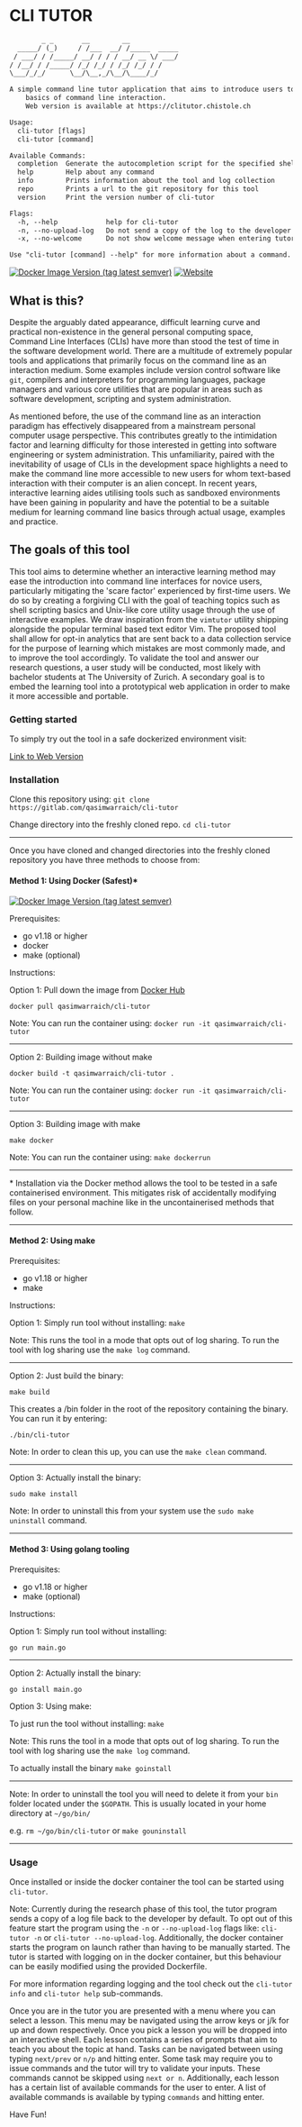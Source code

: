 
# CLI TUTOR

```txt
        _ _       __        __
  _____/ (_)     / /___  __/ /_____  _____
 / ___/ / /_____/ __/ / / / __/ __ \/ ___/
/ /__/ / /_____/ /_/ /_/ / /_/ /_/ / /
\___/_/_/      \__/\__,_/\__/\____/_/

A simple command line tutor application that aims to introduce users to the
    basics of command line interaction.
    Web version is available at https://clitutor.chistole.ch

Usage:
  cli-tutor [flags]
  cli-tutor [command]

Available Commands:
  completion  Generate the autocompletion script for the specified shell
  help        Help about any command
  info        Prints information about the tool and log collection
  repo        Prints a url to the git repository for this tool
  version     Print the version number of cli-tutor

Flags:
  -h, --help            help for cli-tutor
  -n, --no-upload-log   Do not send a copy of the log to the developer
  -x, --no-welcome      Do not show welcome message when entering tutor

Use "cli-tutor [command] --help" for more information about a command.
```

[![Docker Image Version (tag latest semver)](https://img.shields.io/docker/v/qasimwarraich/cli-tutor/latest?label=docker)](https://hub.docker.com/r/qasimwarraich/cli-tutor)
[![Website](https://img.shields.io/website?label=web%20version&up_color=light%20green&up_message=live&url=https%3A%2F%2Fclitutor.chistole.ch)](https://clitutor.chistole.ch)

## What is this?

Despite the arguably dated appearance, difficult learning curve and practical
non-existence in the general personal computing space, Command Line Interfaces
(CLIs) have more than stood the test of time in the software development world.
There are a multitude of extremely popular tools and applications that
primarily focus on the command line as an interaction medium. Some examples
include version control software like `git`, compilers and interpreters for
programming languages, package managers and various core utilities that are
popular in areas such as software development, scripting and system
administration.

As mentioned before, the use of the command line as an interaction paradigm has
effectively disappeared from a mainstream personal computer usage perspective.
This contributes greatly to the intimidation factor and learning difficulty for
those interested in getting into software engineering or system administration.
This unfamiliarity, paired with the inevitability of usage of CLIs in the
development space highlights a need to make the command line more accessible to
new users for whom text-based interaction with their computer is an alien
concept. In recent years, interactive learning aides utilising tools such as
sandboxed environments have been gaining in popularity and have the potential
to be a suitable medium for learning command line basics through actual usage,
examples and practice.

## The goals of this tool

This tool aims to determine whether an interactive learning method may ease
the introduction into command line interfaces for novice users, particularly
mitigating the 'scare factor' experienced by first-time users. We do so by
creating a forgiving CLI with the goal of teaching topics such as shell
scripting basics and Unix-like core utility usage through the use of
interactive examples. We draw inspiration from the `vimtutor` utility shipping
alongside the popular terminal based text editor Vim. The proposed tool shall
allow for opt-in analytics that are sent back to a data collection service for
the purpose of learning which mistakes are most commonly made, and to improve
the tool accordingly. To validate the tool and answer our research questions, a
user study will be conducted, most likely with bachelor students at The
University of Zurich. A secondary goal is to embed the learning tool into a
prototypical web application in order to make it more accessible and portable.

### Getting started

To simply try out the tool in a safe dockerized environment visit:

[Link to Web Version](https://clitutor.chistole.ch)

### Installation

Clone this repository using:
`git clone https://gitlab.com/qasimwarraich/cli-tutor`

Change directory into the freshly cloned repo.
`cd cli-tutor`

 ---

Once you have cloned and changed directories into the freshly cloned repository
you have three methods to choose from:

#### Method 1: Using Docker (Safest)*

[![Docker Image Version (tag latest semver)](https://img.shields.io/docker/v/qasimwarraich/cli-tutor/latest?label=docker)](https://hub.docker.com/r/qasimwarraich/cli-tutor)

Prerequisites:

- go v1.18 or higher
- docker
- make (optional)

Instructions:

Option 1: Pull down the image from [Docker Hub](https://hub.docker.com/r/qasimwarraich/cli-tutor)

`docker pull qasimwarraich/cli-tutor`

Note: You can run the container using:
`docker run -it qasimwarraich/cli-tutor`

---

Option 2: Building image without make

`docker build -t qasimwarraich/cli-tutor .`

Note: You can run the container using:
`docker run -it qasimwarraich/cli-tutor`

---

Option 3: Building image with make

`make docker`

Note: You can run the container using:
`make dockerrun`

---

\* Installation via the Docker method allows the tool to be tested in a safe
containerised environment. This mitigates risk of accidentally modifying files
on your personal machine like in the uncontainerised methods that follow.

---

#### Method 2: Using make

Prerequisites:

- go v1.18 or higher
- make

Instructions:

Option 1: Simply run tool without installing:
`make`

Note: This runs the tool in a mode that opts out of log sharing. To run the
tool with log sharing use the `make log` command.

---

Option 2: Just build the binary:

`make build`

This creates a /bin folder in the root of the repository containing the binary.
You can run it by entering:

`./bin/cli-tutor`

Note: In order to clean this up, you can use the `make clean` command.

---

Option 3: Actually install the binary:

`sudo make install`

Note: In order to uninstall this from your system use the `sudo make uninstall` command.

---

#### Method 3: Using golang tooling

Prerequisites:

- go v1.18 or higher
- make (optional)

Instructions:

Option 1: Simply run tool without installing:

`go run main.go`

---

Option 2: Actually install the binary:

`go install main.go`

Option 3: Using make:

To just run the tool without installing:
`make`

Note: This runs the tool in a mode that opts out of log sharing. To run the
tool with log sharing use the `make log` command.

To actually install the binary
`make goinstall`

---

Note: In order to uninstall the tool you will need to delete it from your `bin`
folder located under the `$GOPATH`. This is usually located in your home
directory at `~/go/bin/`

e.g. `rm ~/go/bin/cli-tutor` or `make gouninstall`

---

### Usage

Once installed or inside the docker container the tool can be started using
`cli-tutor`.

Note: Currently during the research phase of this tool, the tutor program sends
a copy of a log file back to the developer by default. To opt out of this
feature start the program using the `-n` or `--no-upload-log` flags like:
`cli-tutor -n` or `cli-tutor --no-upload-log`. Additionally, the docker
container starts the program on launch rather than having to be manually
started. The tutor is started with logging on in the docker container, but this
behaviour can be easily modified using the provided Dockerfile.

For more information regarding logging and the tool check out the `cli-tutor
info` and `cli-tutor help` sub-commands.

Once you are in the tutor you are presented with a menu where you can select a
lesson. This menu may be navigated using the arrow keys or j/k for up and down
respectively. Once you pick a lesson you will be dropped into an interactive
shell. Each lesson contains a series of prompts that aim to teach you about the
topic at hand. Tasks can be navigated between using typing `next/prev` or `n/p`
and hitting enter. Some task may require you to issue commands and the tutor
will try to validate your inputs. These commands cannot be skipped using `next
or n`. Additionally, each lesson has a certain list of available commands for
the user to enter. A list of available commands is available by typing
`commands` and hitting enter.

Have Fun!
